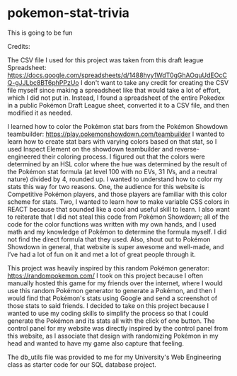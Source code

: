 # pokemon-stat-trivia
This is going to be fun


Credits:

The CSV file I used for this project was taken from this draft league Spreadsheet: https://docs.google.com/spreadsheets/d/1488hyy1WdT0gGhAOquUdEOcCQ-gJJLbc8BT6phPPzUo 
I don't want to take any credit for creating the CSV file myself since making a spreadsheet like that would take a lot of effort, which I did not put in. Instead, I found a spreadsheet of the entire Pokedex in a public Pokémon Draft League sheet, converted it to a CSV file, and then modified it as needed. 

I learned how to color the Pokémon stat bars from the Pokémon Showdown teambuilder: https://play.pokemonshowdown.com/teambuilder
I wanted to learn how to create stat bars with varying colors based on that stat, so I used Inspect Element on the showdown teambuilder and reverse-engineered their coloring process. I figured out that the colors were determined by an HSL color where the hue was determined by the result of the Pokémon stat formula (at level 100 with no EVs, 31 IVs, and a neutral nature) divided by 4, rounded up. I wanted to understand how to color my stats this way for two reasons. One, the audience for this website is Competitive Pokémon players, and those players are familiar with this color scheme for stats. Two, I wanted to learn how to make variable CSS colors in REACT because that sounded like a cool and useful skill to learn. I also want to reiterate that I did not steal this code from Pokémon Showdown; all of the code for the color functions was written with my own hands, and I used math and my knowledge of Pokémon to determine the formula myself. I did not find the direct formula that they used. Also, shout out to Pokémon Showdown in general, that website is super awesome and well-made, and I’ve had a lot of fun on it and met a lot of great people through it. 

This project was heavily inspired by this random Pokémon generator: https://randompokemon.com/
I took on this project because I often manually hosted this game for my friends over the internet, where I would use this random Pokémon generator to generate a Pokémon, and then I would find that Pokémon's stats using Google and send a screenshot of those stats to said friends. I decided to take on this project because I wanted to use my coding skills to simplify the process so that I could generate the Pokémon and its stats all with the click of one button. The control panel for my website was directly inspired by the control panel from this website, as I associate that design with randomizing Pokémon in my head and wanted to have my game also capture that feeling.

The db_utils file was provided to me for my University's Web Engineering class as starter code for our SQL database project. 


